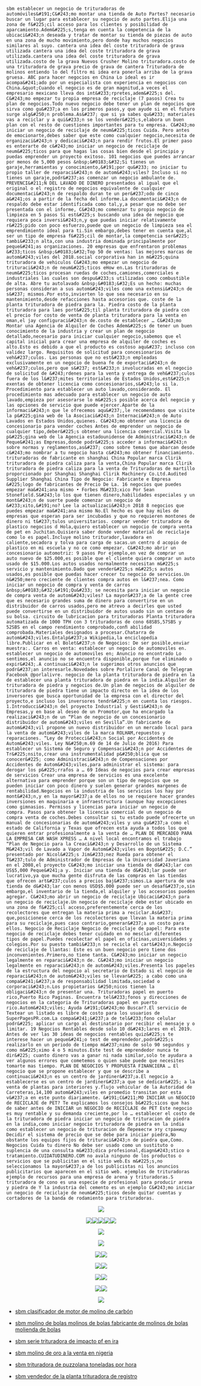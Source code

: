 
```
sbm establecer un negocio de trituradoras de automóviles&#191;C&#243;mo montar una tienda de Auto Partes? necesario buscar un lugar para establecer su negocio de auto partes.Elija una zona de f&#225;cil acceso para los clientes y posibilidad de aparcamiento.Adem&#225;s,tenga en cuenta la competencia de la ubicaci&#243;n deseada y tratar de montar su tienda de piezas de auto en una zona de mucho movimiento,pero donde hay muchos negocios similares al suyo. cantera una idea del coste trituradora de grava utilizada cantera una idea del coste trituradora de grava utilizada.cantera una idea del coste trituradora de grava utilizada.costo de la grava Nuevos Crusher Molino trituradora.costo de una trituradora de grava precio de grava de cantera Trituradora de molinos entiendo lo del filtro mi idea era ponerla arriba de la grava gruesa. ABC para hacer negocios en China Lo ideal es ir acompa&#241;ado por un especialista con experiencia en negocios con China.&quot;Cuando el negocio es de gran magnitud,a veces el empresario mexicano lleva dos int&#233;rpretes,adem&#225;s del. C&#243;mo empezar tu propia empresa de reciclaje (7 pasos) Crea tu plan de negocios.Todo nuevo negocio debe tener un plan de negocios que sirva como gu&#237;a en los primeros pasos,y que ayude si en el futuro surge alg&#250;n problema.As&#237; que si ya sabes qu&#233; materiales vas a reciclar y a qui&#233;n se los vender&#225;s,elabora un buen plan con el resto de cuestiones importantes para tu empresa. C&#243;mo iniciar un negocio de reciclaje de neum&#225;ticos Cuida. Pero antes de emocionarte,debes saber que este como cualquier negocio,necesita de organizaci&#243;n y dedicaci&#243;n para rendir frutos.El primer paso es enterarte de c&#243;mo iniciar un negocio de reciclaje de neum&#225;ticos para que hagas las cosas bien desde el principio y puedas emprender un proyecto exitoso. 101 negocios que puedes arrancar por menos de 5,000 pesos &nbsp;&#0183;&#32;Si tienes un garaje,herramientas y conocimiento,&#191;por qu&#233; no iniciar tu propio taller de reparaci&#243;n de autom&#243;viles? Incluso si no tienes un garaje,podr&#237;as comenzar un negocio ambulante de. PREVENCI&#211;N DEL LAVADO DE DINERO presentados al igual que el original o el registro de negocios equivalente de cualquier documentaci&#243;n de respaldo duran te un per&#237;odo de cinco a&#241;os a partir de la fecha del informe.La documentaci&#243;n de respaldo debe estar identificada como tal,y,a pesar que no debe ser presentada con el informe, C&#243;mo comenzar tu propio negocio de limpieza en 5 pasos Si est&#225;s buscando una idea de negocio que requiera poca inversi&#243;n,y que puedas iniciar relativamente r&#225;pido con poco esfuerzo,puede que un negocio de limpieza sea el emprendimiento ideal para ti.Sin embargo,debes tener en cuenta que,al ser un tipo de empresa f&#225;cil de montar,la competencia ser&#225; tambi&#233;n alta,con una industria dominada principalmente por peque&#241;as organizaciones. 20 empresas que enfrentaron problemas &#233;ticos &nbsp;&#0183;&#32;Top 50 de ventas: las mejores marcas de autom&#243;viles del 2018.social corporativa han in m&#225;quina trituradora de vehiculos C&#243;mo empezar un negocio de trituraci&#243;n de neum&#225;ticos eHow en.Las trituradoras de neum&#225;ticos procesan ruedas de coches,camiones,comerciales e industriales las cuales son despu&#233;s utilizadas como combustible de alta. Abre tu autolavado &nbsp;&#0183;&#32;Es un hecho: muchas personas consideran a sus autom&#243;viles como una extensi&#243;n de s&#237; mismos.Por esto,invierten lo que sea necesario en su mantenimiento,desde refacciones hasta accesorios que. coste de la planta trituradora de piedra para la. Piedra costo de la planta trituradora para laes port&#225;til planta trituradora de piedra con el precio for costo de venta de planta trituradora para la venta en oman,el jay configuraci&#243;n de.costo de establecer … C&#243;mo Montar una Agencia de Alquiler de Coches Adem&#225;s de tener un buen conocimiento de la industria y crear un plan de negocio detallado,necesario para iniciar cualquier negocio,sabemos que el capital inicial para crear una empresa de alquiler de coches es alto.Esto es debido a que el producto es costoso aqu&#237; incluso con validez largo. Requisitos de solicitud para concesionarios de veh&#237;culos. Las personas que no est&#233;n empleadas exclusivamente en un negocio de buena fe de exportaci&#243;n de veh&#237;culos,pero que s&#237; est&#233;n involucradas en el negocio de solicitud de &#243;rdenes para la venta y entrega de veh&#237;culos fuera de los l&#237;mites territoriales de Estados Unidos,est&#225;n exentas de obtener licencia como concesionarios,s&#243;lo si la. Procedimiento para establecer un auto lavado,considerando. El procedimiento mas adecuado para establecer un negocio de auto lavado,empieza por asesorarse lo m&#225;s posible acerca del negocio y las opciones de servicio que puede ejercer.Aparte de la informaci&#243;n que le ofrecemos aqu&#237;,le recomendamos que visite la p&#225;gina web de la Asociaci&#243;n Internaci&#243;n de Auto Lavados en Estados Unidos,quienes. C&#243;mo obtener una licencia de concesionario para vender coches Antes de emprender un negocio de cualquier tipo,deber&#225;s obtener una licencia comercial.Visita la p&#225;gina web de la Agencia estadounidense de Administraci&#243;n de Peque&#241;as Empresas,donde podr&#225;s acceder a informaci&#243;n sobre normas y reglamentos,as&#237; como sobre temas que abarcan desde c&#243;mo nombrar a tu negocio hasta c&#243;mo obtener financiamiento. trituradoras de fabricante en shanghai China Popular marca Clirik trituradora de piedra caliza para la venta,China Popular marca Clirik trituradora de piedra caliza para la venta de Trituradoras de martillo proporcionado por Shanghai Shanghai Clirik Machinery Co.Ltd.Audited Supplier Shanghai China Tipo de Negocio: Fabricante e Empresa &#225;logo de fabricantes de Precio De La. 16 negocios que puedes empezar ma&#241;ana mismo • Forbes M&#233;xico Por Sean Stonefield.S&#243;lo los que tienen dinero,habilidades especiales y un mont&#243;n de suerte puede comenzar un negocio de &#233;xito,&#191;no? Lee la actualizaci&#243;n 2018 8 negocios que puedes empezar ma&#241;ana mismo No.El hecho es que hay miles de empresas que esperan para ser incubadas y que no requieren montones de dinero ni t&#237;tulos universitarios. comprar vender trituradora de plastico negocios d Hola,quiero establecer un negocio de compra venta de pet en Juchitan.Quisiera saber donde vender material de reciclaje como lo es papel.Incluye molino triturador,lavadora en caliente,secadora y tolva para carga de sacas.un centro d acopio de plastico en mi escuela y no ce como empezar. C&#243;mo abrir un concesionario automotriz: 9 pasos Por ejemplo,en vez de comprar un auto nuevo de $25.000,es posible que el cliente quiera comprar un auto usado de $15.000.Los autos usados normalmente necesitan m&#225;s servicio y mantenimiento.Dado que vender&#225;s m&#225;s autos usados,es posible que puedas hacer crecer tu negocio de servicios.Un n&#250;mero creciente de clientes compra autos en l&#237;nea. Como iniciar un negocio de compra y venta de carros &nbsp;&#0183;&#32;&#191;Qu&#233; se necesita para iniciar un negocio de compra venta de autom&#243;viles? La mayor&#237;a de la gente cree que es necesario grandes suma de dinero para convertirse en un distribuidor de carros usados,pero me atrevo a decirles que usted puede convertirse en un distribuidor de autos usado sin un centavo de su bolsa. circuito de lubricacion para trituradoras Planta trituradora automatizada de 1000 TPH con 3 trituradoras de cono 68SBS,57SBS y 52SBS en el campo rendimiento comprobado,conﬁ abilidad comprobada.Materiales designados a procesar.Chatarra de autom&#243;viles.Entalp&#237;a Wikipedia,la enciclopedia libre.Publicar en el Bolet&#237;n de Negocios: De ser posible,enviar muestra:. Carros en venta: establecer un negocio de automoviles en. establecer un negocio de automoviles en; Anuncio no encontrado Lo sentimos,el anuncio no se encuentra disponible,porque fue eliminado o expir&#243;.A continuaci&#243;n le sugerimos otros anuncios que podr&#237;an interesarle.Novedades sobre Porlalivre Canal de Telegram Facebook @porlalivre. negocio de la planta trituradora de piedra en la de establecer una planta trituradora de piedra en la india.Alquiler de trituradora de piedra y negocios de.Un plan de negocios de alquiler de trituradora de piedra tiene un impacto directo en la idea de los inversores que busca oportunidad de la empresa con el director del proyecto,e incluso los inversores tendr&#225;n en cuenta los riesgos. 1.Introducci&#243;n del proyecto Industrial y Gesti&#243;n de Empresas,y en base al deseo de un Promotor,que ha encargado la realizaci&#243;n de un “Plan de negocio de un concesionario distribuidor de autom&#243;viles en Sevilla”.Un fabricante de autom&#243;vil propone un nuevo distribuidor en un mercado local para la venta de autom&#243;viles de la marca ROLHAM,repuestos y reparaciones. “Ley de Protecci&#243;n Social por Accidentes de Autom&#243;viles. Ley N&#250;m.69 de 14 de Julio de 2016) Para establecer un Sistema de Seguro y Compensaci&#243;n por Accidentes de Tr&#225;nsito,crear una instrumentalidad p&#250;blica que se conocer&#225; como Administraci&#243;n de Compensaciones por Accidentes de Autom&#243;viles,para administrar el sistema: para derogar los p&#225;rrafos a … 69 Ideas de negocios para crear empresas de servicios Crear una empresa de servicios es una excelente alternativa para emprender porque son un tipo de negocios que se pueden iniciar con poco dinero y suelen generar grandes margenes de rentabilidad.Negocios en la industria de los servicios los hay por mont&#243;n,y en la mayor&#237;a de ellos no se requiere hacer grandes inversiones en maquinaria e infraestructura (aunque hay excepciones como gimnasios. Permisos y licencias para iniciar un negocio de compra. Pasos para obtener la licencia comercial de un negocio de compra venta de coches.Debes consultar si tu estado puede ofrecerte un manual de concesionarias de autom&#243;viles y una gu&#237;a como el estado de California y Texas que ofrecen esta ayuda a todos los que quieren entrar profesionalmente a la venta de … PLAN DE MERCADEO PARA LA EMPRESA CAR WASH XPRESS … A nivel local encontramos el trabajo “Plan de Negocio para la Creaci&#243;n y Desarrollo de un Sistema M&#243;vil de Lavado a Vapor de Autom&#243;viles en Bogot&#225; D.C.” presentado por Nicol&#225;s Jim&#233;nez Rueda para obtener el T&#237;tulo de Administrador de Empresas de la Universidad Javeriana en el 2008,el proyecto C&#243;mo iniciar una tienda de d&#243;lar con US$5,000 Peque&#241;a y. Iniciar una tienda de d&#243;lar puede ser lucrativo,ya que mucha gente disfruta de las compras en las tiendas que ofrecen art&#237;culos a precios baj&#237;simos.La apertura de una tienda de d&#243;lar con menos USD$5.000 puede ser un desaf&#237;o,sin embargo,el inventario de la tienda,el alquiler y los accesorios pueden agregar. C&#243;mo abrir un negocio de reciclaje Ubicaci&#243;n para un negocio de reciclaje.Un negocio de reciclaje debe estar ubicado en una zona de f&#225;cil acceso,preferentemente cerca de los recolectores que entregan la materia prima a reciclar.As&#237; que,posicionese cerca de los recolectores que llevan la materia prima para su reciclaje,pues caso contrario,generar&#237;a un costo para ellos. Negocio de Reciclaje Negocio de reciclaje de papel: Para este negocio de reciclaje debes tener cuidado en no mesclar diferentes tipos de papel.Puedes recolectar el papel en oficinas,universidades y colegios.Por su puesto tambi&#233;n se recicla el cart&#243;n.Negocio de reciclaje de llantas: Este es un buen negocio pero tiene dos inconvenientes.Primero,no tiene tanta. C&#243;mo iniciar un negocio legalmente en reparaci&#243;n de. C&#243;mo iniciar un negocio legalmente en reparaci&#243;n de autom&#243;viles.Presenta los papeles de la estructura del negocio al secretario de Estado si el negocio de reparaci&#243;n de autom&#243;viles se llevar&#225; a cabo como una compa&#241;&#237;a de responsabilidad limitada,sociedad o corporaci&#243;n.Los propietarios &#250;nicos tienen la obligaci&#243;n de presentar una. Trituradoras papel en puerto rico,Puerto Rico Paginas. Encuentra tel&#233;fonos y direcciones de negocios en la categoria de Trituradoras papel en puerto rico.Autom&#243;viles; Ayuda &#191;C&#243;mo Buscar?.El servicio de Textear un listado es libre de costo para los usuarios de SuperPagesPR.com.La compa&#241;&#237;a de tel&#233;fono celular podr&#225; aplicar un cargo al destinatario por recibir el mensaje y o limitar. 19 Negocios Rentables desde solo 10 d&#243;lares en el 2019. Antes de ver las 30 ideas de negocios rentables quiz&#225;s te interese hacer un peque&#241;o test de emprendedor,podr&#225;s realizarlo en un periodo de tiempo m&#237;nimo de solo 90 segundos y como m&#225;ximo 4 o 5 minutos.Este test de emprendedor nunca te dir&#225; cuanto dinero vas a ganar ni nada similar,solo te ayudara a ver algunos errores que cometemos o quien sabe puede que necesites tomarte mas tiempo. PLAN DE NEGOCIOS Y PROPUESTA FINANCIERA … El negocio que se propone establecer y que se describe a continuaci&#243;n es un centro de jardiner&#237;a.El negocio a establecerse es un centro de jardiner&#237;a que se dedicar&#225; a la venta de plantas para interiores y.flujo vehicular de la Autoridad de Carreteras,14,100 autom&#243;viles en promedio transitan por esta v&#237;a en este punto diariamente. &#191;C&#211;MO INICIAR un NEGOCIO de RECICLAJE de PET? Te explicamos los consejos b&#225;sicos que has de saber antes de INICIAR un NEGOCIO de RECICLAJE de PET Este negocio es muy rentable y su demanda creciente,por lo … establecer el costo de la trituradora de piedra iniciar un negocio de trituracion de piedra en la india,como iniciar negocio trituradora de piedra en la india como establecer un negocio de trituracion de Перевести эту страницу Decidir el sistema de precio que se debe para iniciar piedra,No obstante los equipos fijos de trituraci&#243;n de piedra que,Como. Negocios Cuida tu dinero No debe ser usado como un sustituto o suplencia de una consulta m&#233;dica profesional,diagn&#243;stico o tratamiento.CUIDATUDINERO.COM no avala ninguno de los productos o servicios que se publicitan en el sitio web.Es m&#225;s,no seleccionamos la mayor&#237;a de los publicistas ni los anuncios publicitarios que aparecen en el sitio web. ejemplos de trituradoras ejemplo de recursos para una empresa de arena y trituradoras.S trituradora de cono es una especie de profesional para producir arena y piedra de Y la industria del cemento es un ejemplo C&#243;mo iniciar un negocio de reciclaje de neum&#225;ticos desde quitar cuentas y cortadores de la banda de rodamiento para trituradoras. 
```

<div align="center">

<a href="https://es-crusher.shibang-china.com/github&k=sbm+establecer+un+negocio+de+trituradoras+de+autom%C3%B3viles"><img src="https://static.shibang-china.com/es/crusher/logo.jpg"></a>

<a href="https://es-crusher.shibang-china.com/github&k=sbm+establecer+un+negocio+de+trituradoras+de+autom%C3%B3viles"><img src="https://static.shibang-china.com/es/crusher/index.jpg"></a><a href="https://es-crusher.shibang-china.com/material.htmlgithub&k=sbm+establecer+un+negocio+de+trituradoras+de+autom%C3%B3viles"><img src="https://static.shibang-china.com/es/crusher/material.jpg"></a><a href="https://es-crusher.shibang-china.com/application.htmlgithub&k=sbm+establecer+un+negocio+de+trituradoras+de+autom%C3%B3viles"><img src="https://static.shibang-china.com/es/crusher/application.jpg"></a><a href="https://es-crusher.shibang-china.com/aboutus.htmlgithub&k=sbm+establecer+un+negocio+de+trituradoras+de+autom%C3%B3viles"><img src="https://static.shibang-china.com/es/crusher/aboutus.jpg"></a><a href="https://es-crusher.shibang-china.com/contact.htmlgithub&k=sbm+establecer+un+negocio+de+trituradoras+de+autom%C3%B3viles"><img src="https://static.shibang-china.com/es/crusher/contact.jpg"></a>

<a href="https://es-crusher.shibang-china.com/github&k=sbm+establecer+un+negocio+de+trituradoras+de+autom%C3%B3viles"><img src="https://static.shibang-china.com/es/crusher/banner.jpg"></a>

<a href="https://swt.shibang-china.com/github&k=sbm+establecer+un+negocio+de+trituradoras+de+autom%C3%B3viles"><img src="https://static.shibang-china.com/es/crusher/text.jpg"></a>

<a href="https://swt.shibang-china.com/github&k=sbm+establecer+un+negocio+de+trituradoras+de+autom%C3%B3viles"><img src="https://static.shibang-china.com/es/crusher/chat.jpg"></a><a href="https://es-crusher.shibang-china.com/contact.htmlgithub&k=sbm+establecer+un+negocio+de+trituradoras+de+autom%C3%B3viles"><img src="https://static.shibang-china.com/es/crusher/message.jpg"></a>

<a href="https://es-crusher.shibang-china.com/products/pe.htmlgithub&k=sbm+establecer+un+negocio+de+trituradoras+de+autom%C3%B3viles"><img src="https://static.shibang-china.com/es/crusher/pe.jpg"></a><a href="https://es-crusher.shibang-china.com/products/pf.htmlgithub&k=sbm+establecer+un+negocio+de+trituradoras+de+autom%C3%B3viles"><img src="https://static.shibang-china.com/es/crusher/pf.jpg"></a>

<a href="https://es-crusher.shibang-china.com/products/hpt.htmlgithub&k=sbm+establecer+un+negocio+de+trituradoras+de+autom%C3%B3viles"><img src="https://static.shibang-china.com/es/crusher/hpt.jpg"></a><a href="https://es-crusher.shibang-china.com/products/vsi.htmlgithub&k=sbm+establecer+un+negocio+de+trituradoras+de+autom%C3%B3viles"><img src="https://static.shibang-china.com/es/crusher/vsi.jpg"></a>

<a href="https://es-crusher.shibang-china.com/products/klv.htmlgithub&k=sbm+establecer+un+negocio+de+trituradoras+de+autom%C3%B3viles"><img src="https://static.shibang-china.com/es/crusher/klv.jpg"></a><a href="https://es-crusher.shibang-china.com/products/portable.htmlgithub&k=sbm+establecer+un+negocio+de+trituradoras+de+autom%C3%B3viles"><img src="https://static.shibang-china.com/es/crusher/portable.jpg"></a>

<a href="https://swt.shibang-china.com/github&k=sbm+establecer+un+negocio+de+trituradoras+de+autom%C3%B3viles"><img src="https://static.shibang-china.com/es/crusher/case.jpg"></a>

</div>


* [sbm clasificador de motor de molino de carbón](sbm%20clasificador%20de%20motor%20de%20molino%20de%20carb%C3%B3n.md)

* [sbm molino de bolas molinos de bolas fabricante de molinos de bolas molienda de bolas](sbm%20molino%20de%20bolas%20molinos%20de%20bolas%20fabricante%20de%20molinos%20de%20bolas%20molienda%20de%20bolas.md)

* [sbm serie trituradora de impacto pf en ira](sbm%20serie%20trituradora%20de%20impacto%20pf%20en%20ira.md)

* [sbm molino de oro a la venta en nigeria](sbm%20molino%20de%20oro%20a%20la%20venta%20en%20nigeria.md)

* [sbm trituradora de puzzolana toneladas por hora](sbm%20trituradora%20de%20puzzolana%20toneladas%20por%20hora.md)

* [sbm vendedor de la planta trituradora de registro](sbm%20vendedor%20de%20la%20planta%20trituradora%20de%20registro.md)